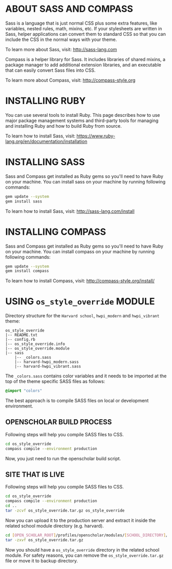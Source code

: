 # ABOUT SASS AND COMPASS

Sass is a language that is just normal CSS plus some extra features, like
variables, nested rules, math, mixins, etc. If your stylesheets are written in
Sass, helper applications can convert them to standard CSS so that you can
include the CSS in the normal ways with your theme.

To learn more about Sass, visit: http://sass-lang.com

Compass is a helper library for Sass. It includes libraries of shared mixins, a
package manager to add additional extension libraries, and an executable that
can easily convert Sass files into CSS.

To learn more about Compass, visit: http://compass-style.org


# INSTALLING RUBY

You can use several tools to install Ruby. This page describes how to use major
package management systems and third-party tools for managing and installing Ruby
and how to build Ruby from source.

To learn how to install Sass, visit: https://www.ruby-lang.org/en/documentation/installation


# INSTALLING SASS

Sass and Compass get installed as Ruby gems so you'll need to have Ruby on your machine.
You can install sass on your machine by running following commands:

```bash
gem update --system
gem install sass
```

To learn how to install Sass, visit: http://sass-lang.com/install


# INSTALLING COMPASS

Sass and Compass get installed as Ruby gems so you'll need to have Ruby on your machine.
You can install compass on your machine by running following commands:

```bash
gem update --system
gem install compass
```

To learn how to install Compass, visit: http://compass-style.org/install/


# USING `os_style_override` MODULE

Directory structure for the `Harvard school`, `hwpi_modern` and `hwpi_vibrant` theme:

```
os_style_override
|-- README.txt
|-- config.rb
|-- os_style_override.info
|-- os_style_override.module
|-- sass
    |-- _colors.sass
    |-- harvard-hwpi_modern.sass
    |-- harvard-hwpi_vibrant.sass
```

The `_colors.sass` contains color variables and it needs to be imported
at the top of the theme specific SASS files as follows:

```css
@import "colors"
```

The best approach is to compile SASS files on local or development environment.

## OPENSCHOLAR BUILD PROCESS

Following steps will help you compile SASS files to CSS.

```bash
cd os_style_override
compass compile --environment production
```

Now, you just need to run the openscholar build script.

## SITE THAT IS LIVE

Following steps will help you compile SASS files to CSS.

```bash
cd os_style_override
compass compile --environment production
cd ..
tar -zcvf os_style_override.tar.gz os_style_override
```

Now you can upload it to the production server and extract it inside the related school module directory (e.g. harvard).

```bash
cd [OPEN_SCHOLAR_ROOT]/profiles/openscholar/modules/[SCHOOL_DIRECTORY]/
tar -zxvf os_style_override.tar.gz
```

Now you should have a `os_style_override` directory in the related school module. For safety reasons, you can remove the `os_style_override.tar.gz` file or move it to backup directory.


